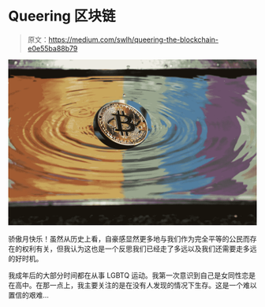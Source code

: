 # Queering 区块链

> 原文：<https://medium.com/swlh/queering-the-blockchain-e0e55ba88b79>

![](img/e84598e4f4c764a88028ea165c65c192.png)

骄傲月快乐！虽然从历史上看，自豪感显然更多地与我们作为完全平等的公民而存在的权利有关，但我认为这也是一个反思我们已经走了多远以及我们还需要走多远的好时机。

我成年后的大部分时间都在从事 LGBTQ 运动。我第一次意识到自己是女同性恋是在高中。在那一点上，我主要关注的是在没有人发现的情况下生存。这是一个难以置信的艰难…
